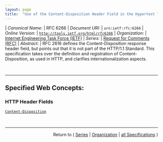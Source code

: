 ```yaml
---
layout: page
title:  "Use of the Content-Disposition Header Field in the Hypertext Transfer Protocol (HTTP)"
---
```


| *Canonical Name:* | RFC 6266
| *Document URI:* | `urn:ietf:rfc:6266`
| *Online Version:* | [`http://tools.ietf.org/html/rfc6266`](http://tools.ietf.org/html/rfc6266)
| *Organization:* | [Internet Engineering Task Force (IETF)](..  "List of specification series by this organization")
| *Series:* | [Request for Comments (RFC)](.  "List of specifications in this series")
| *Abstract:* | RFC 2616 defines the Content-Disposition response header field, but points out that it is not part of the HTTP/1.1 Standard. This specification takes over the definition and registration of Content-Disposition, as used in HTTP, and clarifies internationalization aspects.

<br/>
<hr/>

## Specified Web Concepts:

### HTTP Header Fields

[`Content-Disposition`](/concepts/http-header/Content-Disposition "The Content-Disposition response header field is used to convey additional information about how to process the response payload, and also can be used to attach additional metadata, such as the filename to use when saving the response payload locally.")



<br/>
<hr/>

<p style="text-align: right">Return to ( <a href="./">Series</a> | <a href="../">Organization</a> | <a href="../../">all Specifications</a> )</p>